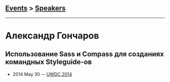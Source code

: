 ## [Events](../README.md) > [Speakers](../speakers.md)
---

# Александр Гончаров

## Использование Sass и Compass для созданиях командных Styleguide-ов
- 2014 May 30 -- [UWDC 2014](https://www.youtube.com/watch?v=QcENrjkjQoo)    
